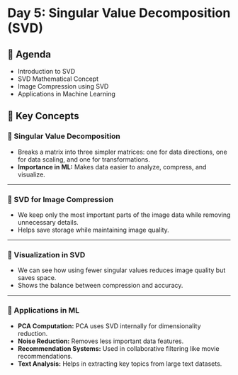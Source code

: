 # Day 5: Singular Value Decomposition (SVD)  

## 📌 Agenda  
- Introduction to SVD  
- SVD Mathematical Concept  
- Image Compression using SVD  
- Applications in Machine Learning  

## 🧾 Key Concepts  

### 🔹 Singular Value Decomposition  
- Breaks a matrix into three simpler matrices: one for data directions, one for data scaling, and one for transformations.  
- **Importance in ML:** Makes data easier to analyze, compress, and visualize.  

---

### 🔹 SVD for Image Compression  
- We keep only the most important parts of the image data while removing unnecessary details.  
- Helps save storage while maintaining image quality.  

---

### 🔹 Visualization in SVD  
- We can see how using fewer singular values reduces image quality but saves space.  
- Shows the balance between compression and accuracy.  

---

### 🔹 Applications in ML  
- **PCA Computation:** PCA uses SVD internally for dimensionality reduction.  
- **Noise Reduction:** Removes less important data features.  
- **Recommendation Systems:** Used in collaborative filtering like movie recommendations.  
- **Text Analysis:** Helps in extracting key topics from large text datasets.  
